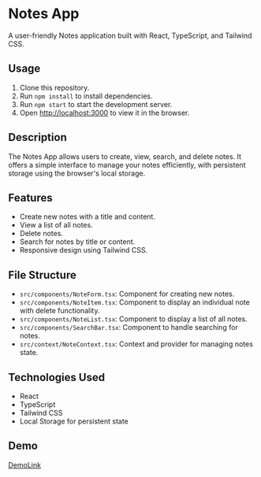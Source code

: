 # Notes App

A user-friendly Notes application built with React, TypeScript, and Tailwind CSS.

## Usage

1. Clone this repository.
2. Run `npm install` to install dependencies.
3. Run `npm start` to start the development server.
4. Open [http://localhost:3000](http://localhost:3000) to view it in the browser.

## Description

The Notes App allows users to create, view, search, and delete notes. It offers a simple interface to manage your notes efficiently, with persistent storage using the browser's local storage.

## Features

* Create new notes with a title and content.
* View a list of all notes.
* Delete notes.
* Search for notes by title or content.
* Responsive design using Tailwind CSS.

## File Structure

* `src/components/NoteForm.tsx`: Component for creating new notes.
* `src/components/NoteItem.tsx`: Component to display an individual note with delete functionality.
* `src/components/NoteList.tsx`: Component to display a list of all notes.
* `src/components/SearchBar.tsx`: Component to handle searching for notes.
* `src/context/NoteContext.tsx`: Context and provider for managing notes state.

## Technologies Used

* React
* TypeScript
* Tailwind CSS
* Local Storage for persistent state

## Demo

[DemoLink](https://antoinewtz.github.io/notes-app/)
